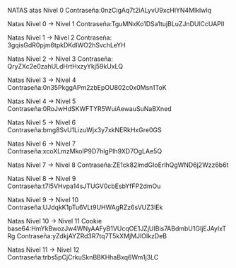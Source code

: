 NATAS
atas Nivel 0
Contraseña:0nzCigAq7t2iALyvU9xcHlYN4MlkIwlq

Natas Nivel 0 → Nivel 1
Contraseña:TguMNxKo1DSa1tujBLuZJnDUlCcUAPlI

Natas Nivel 1 → Nivel 2
Contraseña: 3gqisGdR0pjm6tpkDKdIWO2hSvchLeYH

Natas Nivel 2 → Nivel 3
Contraseña: QryZXc2e0zahULdHrtHxzyYkj59kUxLQ

Natas Nivel 3 → Nivel 4
Contraseña:0n35PkggAPm2zbEpOU802c0x0Msn1ToK

Natas Nivel 4 → Nivel 5
Contraseña:0RoJwHdSKWFTYR5WuiAewauSuNaBXned

Natas Nivel 5 → Nivel 6
Contraseña:bmg8SvU1LizuWjx3y7xkNERkHxGre0GS

Natas Nivel 6 → Nivel 7
Contraseña:xcoXLmzMkoIP9D7hlgPlh9XD7OgLAe5Q

Natas Nivel 7 → Nivel 8
Contraseña:ZE1ck82lmdGIoErlhQgWND6j2Wzz6b6t

Natas Nivel 8 → Nivel 9
Contraseña:t7I5VHvpa14sJTUGV0cbEsbYfFP2dmOu

Natas Nivel 9 → Nivel 10
Contraseña:UJdqkK1pTu6VLt9UHWAgRZz6sVUZ3lEk

Natas Nivel 10 → Nivel 11
Cookie base64:HmYkBwozJw4WNyAAFyB1VUcqOE1JZjUIBis7ABdmbU1GIjEJAyIxTRg Contraseña:yZdkjAYZRd3R7tq7T5kXMjMJlOIkzDeB

Natas Nivel 11 → Nivel 12
Contraseña:trbs5pCjCrkuSknBBKHhaBxq6Wm1j3LC
